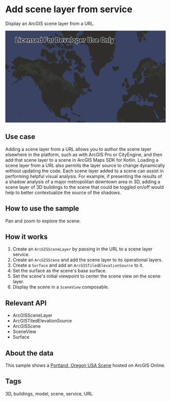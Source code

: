 # Add scene layer from service

Display an ArcGIS scene layer from a URL.

![add-scene-layer-from-service.png](add-scene-layer-from-service.png)

## Use case

Adding a scene layer from a URL allows you to author the scene layer elsewhere in the platform, such
as with ArcGIS Pro or CityEngine, and then add that scene layer to a scene in ArcGIS Maps SDK for
Kotlin. Loading a scene layer from a URL also permits the layer source to change dynamically without
updating the code. Each scene layer added to a scene can assist in performing helpful visual
analysis. For example, if presenting the results of a shadow analysis of a major metropolitan
downtown area in 3D, adding a scene layer of 3D buildings to the scene that could be toggled on/off
would help to better contextualize the source of the shadows.

## How to use the sample

Pan and zoom to explore the scene.

## How it works

1. Create an `ArcGISSceneLayer` by passing in the URL to a scene layer service.
2. Create an `ArcGISScene` and add the scene layer to its operational layers.
3. Create a `Surface` and add an `ArcGISTiledElevationSource` to it.
4. Set the surface as the scene's base surface.
5. Set the scene's initial viewpoint to center the scene view on the scene layer.
6. Display the scene in a `SceneView` composable.

## Relevant API

- ArcGISSceneLayer
- ArcGISTiledElevationSource
- ArcGISScene
- SceneView
- Surface

## About the data

This sample shows
a [Portland, Oregon USA Scene](https://www.arcgis.com/home/item.html?id=2b721b9e7bef45e2b7ff78a398a33acc)
hosted on ArcGIS Online.

## Tags

3D, buildings, model, scene, service, URL

